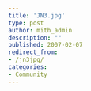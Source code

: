 ```yaml
---
title: 'JN3.jpg'
type: post
author: mith_admin
description: ""
published: 2007-02-07
redirect_from: 
- /jn3jpg/
categories:
- Community
---
```

